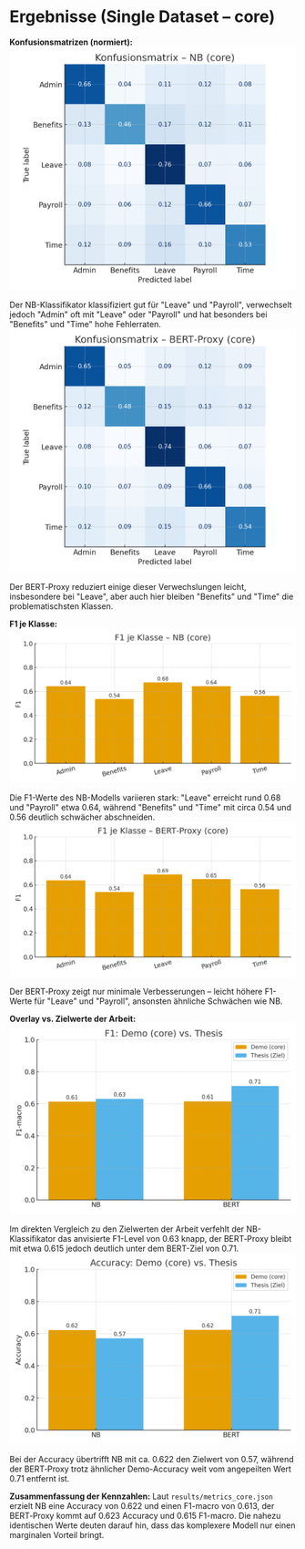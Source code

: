 
# Ergebnisse (Single Dataset – core)

**Konfusionsmatrizen (normiert):**
![NB CM](figures/confusion_nb.png)
 
Der NB-Klassifikator klassifiziert gut für "Leave" und "Payroll", verwechselt jedoch "Admin" oft mit "Leave" oder "Payroll" und hat besonders bei "Benefits" und "Time" hohe Fehlerraten.
![SVC CM](figures/confusion_svc.png)
 
Der BERT‑Proxy reduziert einige dieser Verwechslungen leicht, insbesondere bei "Leave", aber auch hier bleiben "Benefits" und "Time" die problematischsten Klassen.

**F1 je Klasse:**
![NB F1](figures/per_class_f1_nb.png)
 
Die F1-Werte des NB-Modells variieren stark: "Leave" erreicht rund 0.68 und "Payroll" etwa 0.64, während "Benefits" und "Time" mit circa 0.54 und 0.56 deutlich schwächer abschneiden.
![SVC F1](figures/per_class_f1_svc.png)
 
Der BERT‑Proxy zeigt nur minimale Verbesserungen – leicht höhere F1-Werte für "Leave" und "Payroll", ansonsten ähnliche Schwächen wie NB.

**Overlay vs. Zielwerte der Arbeit:**
![Overlay F1](figures/overlay_f1.png)
 
Im direkten Vergleich zu den Zielwerten der Arbeit verfehlt der NB-Klassifikator das anvisierte F1-Level von 0.63 knapp, der BERT‑Proxy bleibt mit etwa 0.615 jedoch deutlich unter dem BERT-Ziel von 0.71.
![Overlay Acc](figures/overlay_acc.png)
 
Bei der Accuracy übertrifft NB mit ca. 0.622 den Zielwert von 0.57, während der BERT‑Proxy trotz ähnlicher Demo-Accuracy weit vom angepeilten Wert 0.71 entfernt ist.

**Zusammenfassung der Kennzahlen:**
Laut `results/metrics_core.json` erzielt NB eine Accuracy von 0.622 und einen F1-macro von 0.613, der BERT‑Proxy kommt auf 0.623 Accuracy und 0.615 F1-macro. Die nahezu identischen Werte deuten darauf hin, dass das komplexere Modell nur einen marginalen Vorteil bringt.
